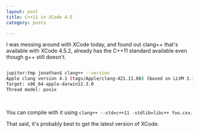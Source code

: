 ```yaml
---
layout: post
title: C++11 in XCode 4.5
category: posts

---
```


I was messing around with XCode today, and found out clang++ that's available with XCode 4.5.2, already has the C++11 standard available even though g++ still doesn't.

~~~ bash

jupiter:tmp jonathan$ clang++ --version
Apple clang version 4.1 (tags/Apple/clang-421.11.66) (based on LLVM 3.1svn)
Target: x86_64-apple-darwin12.3.0
Thread model: posix

~~~

<br>

You can compile with it using `clang++ --std=c++11 -stdlib=libc++ foo.cxx`.

That said, it's probably best to get the latest version of XCode.
